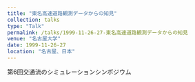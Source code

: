 ```yaml
---
title: "東名高速道路観測データからの知見"
collection: talks
type: "Talk"
permalink: /talks/1999-11-26-27-東名高速道路観測データからの知見
venue: "名古屋大学"
date: 1999-11-26-27
location: "名古屋、日本"
---
```


第6回交通流のシミュレーションシンポジウム
